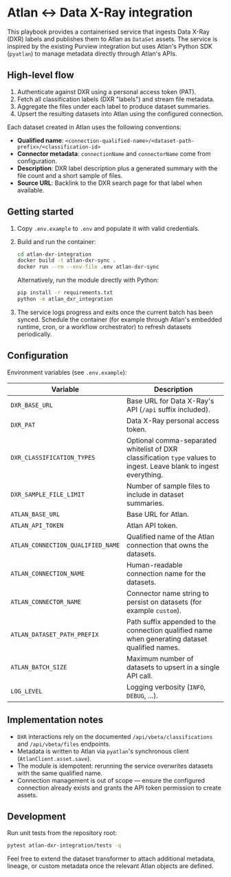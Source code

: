 # Atlan ↔ Data X-Ray integration

This playbook provides a containerised service that ingests Data X-Ray (DXR) labels and
publishes them to Atlan as `DataSet` assets. The service is inspired by the existing
Purview integration but uses Atlan's Python SDK (`pyatlan`) to manage metadata directly
through Atlan's APIs.

## High-level flow

1. Authenticate against DXR using a personal access token (PAT).
2. Fetch all classification labels (DXR "labels") and stream file metadata.
3. Aggregate the files under each label to produce dataset summaries.
4. Upsert the resulting datasets into Atlan using the configured connection.

Each dataset created in Atlan uses the following conventions:

- **Qualified name**: `<connection-qualified-name>/<dataset-path-prefix>/<classification-id>`
- **Connector metadata**: `connectionName` and `connectorName` come from configuration.
- **Description**: DXR label description plus a generated summary with the file count and
  a short sample of files.
- **Source URL**: Backlink to the DXR search page for that label when available.

## Getting started

1. Copy `.env.example` to `.env` and populate it with valid credentials.
2. Build and run the container:

   ```bash
   cd atlan-dxr-integration
   docker build -t atlan-dxr-sync .
   docker run --rm --env-file .env atlan-dxr-sync
   ```

   Alternatively, run the module directly with Python:

   ```bash
   pip install -r requirements.txt
   python -m atlan_dxr_integration
   ```

3. The service logs progress and exits once the current batch has been synced.
   Schedule the container (for example through Atlan's embedded runtime, cron, or a
   workflow orchestrator) to refresh datasets periodically.

## Configuration

Environment variables (see `.env.example`):

| Variable | Description |
|----------|-------------|
| `DXR_BASE_URL` | Base URL for Data X-Ray's API (`/api` suffix included). |
| `DXR_PAT` | Data X-Ray personal access token. |
| `DXR_CLASSIFICATION_TYPES` | Optional comma-separated whitelist of DXR classification `type` values to ingest. Leave blank to ingest everything. |
| `DXR_SAMPLE_FILE_LIMIT` | Number of sample files to include in dataset summaries. |
| `ATLAN_BASE_URL` | Base URL for Atlan. |
| `ATLAN_API_TOKEN` | Atlan API token. |
| `ATLAN_CONNECTION_QUALIFIED_NAME` | Qualified name of the Atlan connection that owns the datasets. |
| `ATLAN_CONNECTION_NAME` | Human-readable connection name for the datasets. |
| `ATLAN_CONNECTOR_NAME` | Connector name string to persist on datasets (for example `custom`). |
| `ATLAN_DATASET_PATH_PREFIX` | Path suffix appended to the connection qualified name when generating dataset qualified names. |
| `ATLAN_BATCH_SIZE` | Maximum number of datasets to upsert in a single API call. |
| `LOG_LEVEL` | Logging verbosity (`INFO`, `DEBUG`, ...). |

## Implementation notes

- `DXR` interactions rely on the documented `/api/vbeta/classifications` and
  `/api/vbeta/files` endpoints.
- Metadata is written to Atlan via `pyatlan`'s synchronous client (`AtlanClient.asset.save`).
- The module is idempotent: rerunning the service overwrites datasets with the same
  qualified name.
- Connection management is out of scope — ensure the configured connection already exists
  and grants the API token permission to create assets.

## Development

Run unit tests from the repository root:

```bash
pytest atlan-dxr-integration/tests -q
```

Feel free to extend the dataset transformer to attach additional metadata, lineage, or
custom metadata once the relevant Atlan objects are defined.
